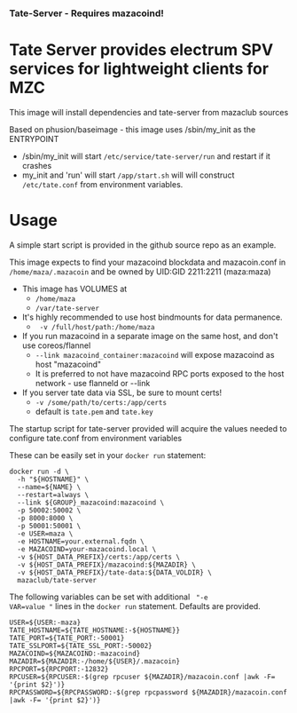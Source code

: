 ### Tate-Server - Requires mazacoind!

# Tate Server provides electrum SPV services for lightweight clients for MZC

This image will install dependencies and tate-server from mazaclub sources

Based on phusion/baseimage - this image uses /sbin/my_init as the ENTRYPOINT

 - /sbin/my_init will start <code>/etc/service/tate-server/run</code> and restart if it crashes
 - my_init and 'run' will start <code>/app/start.sh</code> will will construct
   <code>/etc/tate.conf</code> from environment variables.


# Usage

A simple start script is provided in the github source repo as an example. 

This image expects to find your mazacoind blockdata and mazacoin.conf in
<code>/home/maza/.mazacoin</code> 
and be owned by UID:GID 2211:2211 (maza:maza)

 * This image has VOLUMES at
   - <code>/home/maza</code>
   - <code>/var/tate-server</code>
 * It's highly recommended to use host bindmounts for data permanence.
   - <code> -v /full/host/path:/home/maza</code>
 * If you run mazacoind in a separate image on the same host, and don't use coreos/flannel
   - <code>--link mazacoind_container:mazacoind</code> will expose mazacoind as host "mazacoind"
   - It is preferred to not have mazacoind RPC ports exposed to the host network - use flanneld or --link 
 * If you server tate data via SSL, be sure to mount certs!
   - <code>-v /some/path/to/certs:/app/certs</code>
   - default is <code>tate.pem</code> and <code>tate.key</code>


The startup script for tate-server provided will acquire 
the values needed to configure tate.conf from environment variables

These can be easily set in your <code>docker run</code> statement:
```
docker run -d \ 
  -h "${HOSTNAME}" \
  --name=${NAME} \
  --restart=always \
  --link ${GROUP}_mazacoind:mazacoind \
  -p 50002:50002 \ 
  -p 8000:8000 \
  -p 50001:50001 \
  -e USER=maza \
  -e HOSTNAME=your.external.fqdn \
  -e MAZACOIND=your-mazacoind.local \
  -v ${HOST_DATA_PREFIX}/certs:/app/certs \
  -v ${HOST_DATA_PREFIX}/mazacoind:${MAZADIR} \
  -v ${HOST_DATA_PREFIX}/tate-data:${DATA_VOLDIR} \ 
  mazaclub/tate-server
```

The following variables can be set with additional <code> "-e VAR=value \"</code> lines in the <code>docker run</code> statement.
Defaults are provided.
```
USER=${USER:-maza}
TATE_HOSTNAME=${TATE_HOSTNAME:-${HOSTNAME}}
TATE_PORT=${TATE_PORT:-50001}
TATE_SSLPORT=${TATE_SSL_PORT:-50002}
MAZACOIND=${MAZACOIND:-mazacoind}
MAZADIR=${MAZADIR:-/home/${USER}/.mazacoin}
RPCPORT=${RPCPORT:-12832}
RPCUSER=${RPCUSER:-$(grep rpcuser ${MAZADIR}/mazacoin.conf |awk -F= '{print $2}')}
RPCPASSWORD=${RPCPASSWORD:-$(grep rpcpassword ${MAZADIR}/mazacoin.conf |awk -F= '{print $2}')}
```


